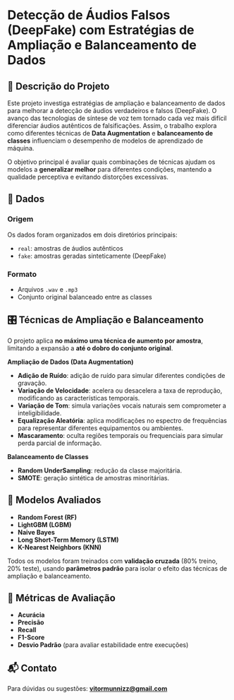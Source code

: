 # Detecção de Áudios Falsos (DeepFake) com Estratégias de Ampliação e Balanceamento de Dados

## 📌 Descrição do Projeto

Este projeto investiga estratégias de ampliação e balanceamento de dados para melhorar a detecção de áudios verdadeiros e falsos (DeepFake).
O avanço das tecnologias de síntese de voz tem tornado cada vez mais difícil diferenciar áudios autênticos de falsificações. Assim, o trabalho explora como diferentes técnicas de **Data Augmentation** e **balanceamento de classes** influenciam o desempenho de modelos de aprendizado de máquina.

O objetivo principal é avaliar quais combinações de técnicas ajudam os modelos a **generalizar melhor** para diferentes condições, mantendo a qualidade perceptiva e evitando distorções excessivas.

## 📂 Dados

### Origem

Os dados foram organizados em dois diretórios principais:

* `real`: amostras de áudios autênticos
* `fake`: amostras geradas sinteticamente (DeepFake)

### Formato

* Arquivos `.wav` e `.mp3`
* Conjunto original balanceado entre as classes

## 🎛 Técnicas de Ampliação e Balanceamento

O projeto aplica **no máximo uma técnica de aumento por amostra**, limitando a expansão a **até o dobro do conjunto original**.

**Ampliação de Dados (Data Augmentation)**

* **Adição de Ruído**: adição de ruído para simular diferentes condições de gravação.
* **Variação de Velocidade**: acelera ou desacelera a taxa de reprodução, modificando as características temporais.
* **Variação de Tom**: simula variações vocais naturais sem comprometer a inteligibilidade.
* **Equalização Aleatória**: aplica modificações no espectro de frequências para representar diferentes equipamentos ou ambientes.
* **Mascaramento**: oculta regiões temporais ou frequenciais para simular perda parcial de informação.

**Balanceamento de Classes**

* **Random UnderSampling**: redução da classe majoritária.
* **SMOTE**: geração sintética de amostras minoritárias.

## 🤖 Modelos Avaliados

* **Random Forest (RF)**
* **LightGBM (LGBM)**
* **Naive Bayes**
* **Long Short-Term Memory (LSTM)**
* **K-Nearest Neighbors (KNN)**

Todos os modelos foram treinados com **validação cruzada** (80% treino, 20% teste), usando **parâmetros padrão** para isolar o efeito das técnicas de ampliação e balanceamento.

## 📏 Métricas de Avaliação

* **Acurácia**
* **Precisão**
* **Recall**
* **F1-Score**
* **Desvio Padrão** (para avaliar estabilidade entre execuções)
## 📬 Contato

Para dúvidas ou sugestões: **[vitormunnizz@gmail.com](mailto:vitormunnizz@gmail.com)**
